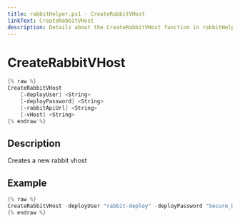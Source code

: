 ```yaml
---
title: rabbitHelper.ps1 - CreateRabbitVHost
linkText: CreateRabbitVHost
description: Details about the CreateRabbitVHost function in rabbitHelper.ps1 helper script
---
```


# CreateRabbitVHost

```PowerShell
{% raw %}
CreateRabbitVHost
    [-deployUser] <String>
    [-deployPassword] <String>
    [-rabbitApiUrl] <String>
    [-vHost] <String>
{% endraw %}
```

## Description

Creates a new rabbit vhost

## Example

```PowerShell
{% raw %}
CreateRabbitVHost -deployUser "rabbit-deploy" -deployPassword "Secure_Deploy_Password" -rabbitApiUrl "http://myrabbitserver:15672/api" -vHost "MyRabbitVHost"
{% endraw %}
```
